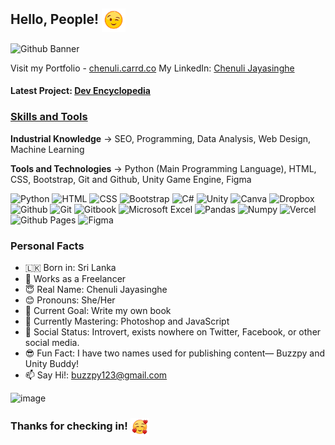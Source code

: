 ## Hello, People! <img align="center" src="https://raw.githubusercontent.com/heydrdev/devtools/main/emojis/telegram/winking-face.gif" width="38" />
![Github Banner](https://github.com/Buzzpy/Buzzpy/assets/112791625/5b5cc1ea-5100-4be2-93da-21e3ae61807b)

Visit my Portfolio - [chenuli.carrd.co](https://chenuli.carrd.co)
My LinkedIn: [Chenuli Jayasinghe](https://www.linkedin.com/in/chenuli-j/) 

#### Latest Project: [Dev Encyclopedia](https://devpedia.pages.dev/)
### <u> Skills and Tools </u>
**Industrial Knowledge** → SEO, Programming, Data Analysis, Web Design, Machine Learning

**Tools and Technologies** → Python (Main Programming Language), HTML, CSS, Bootstrap, Git and Github, Unity Game Engine, Figma


![Python](https://img.shields.io/badge/-Python-3776AB?&style=for-the-badge&logo=python&logoColor=yellow)
![HTML](https://img.shields.io/badge/-html5-E34F26?&style=for-the-badge&logo=html5&logoColor=white)
![CSS](https://img.shields.io/badge/-css3-1572B6?&style=for-the-badge&logo=css3&logoColor=white)
![Bootstrap](https://img.shields.io/badge/bootstrap-7952B3?&style=for-the-badge&logo=bootstrap&logoColor=white)
![C#](https://img.shields.io/badge/-C%20Sharp-C5D8FF?&style=for-the-badge&logo=c%20sharp&logoColor=239120)
![Unity](https://img.shields.io/badge/-Unity-000000?&style=for-the-badge&logo=unity&logoColor=white)
![Canva](https://img.shields.io/badge/canva-00C4CC?&style=for-the-badge&logo=canva&logoColor=black)
![Dropbox](https://img.shields.io/badge/dropbox-0061FF?&style=for-the-badge&logo=dropbox&logoColor=black)
![Github](https://img.shields.io/badge/github-181719?&style=for-the-badge&logo=github&logoColor=white)
![Git](https://img.shields.io/badge/git-F05032?&style=for-the-badge&logo=git&logoColor=black)
![Gitbook](https://img.shields.io/badge/gitbook-0061FF?&style=for-the-badge&logo=gitbook&logoColor=black)
![Microsoft Excel](https://img.shields.io/badge/microsoftexcel-217346?&style=for-the-badge&logo=microsoftexcel&logoColor=black)
![Pandas](https://img.shields.io/badge/pandas-150458?&style=for-the-badge&logo=pandas&logoColor=white)
![Numpy](https://img.shields.io/badge/numpy-013243?&style=for-the-badge&logo=numpy&logoColor=cyan)
![Vercel](https://img.shields.io/badge/vercel-black?&style=for-the-badge&logo=vercel&logoColor=cyan)
![Github Pages](https://img.shields.io/badge/githubpages-222222?&style=for-the-badge&logo=githubpages&logoColor=white)
![Figma](https://img.shields.io/badge/figma-red?&style=for-the-badge&logo=figma&logoColor=white)

### Personal Facts

- 🇱🇰 Born in: Sri Lanka 
- 💼 Works as a Freelancer
- 😇 Real Name: Chenuli Jayasinghe
- 😊 Pronouns: She/Her
- 🎯 Current Goal: Write my own book
- 🌱 Currently Mastering: Photoshop and JavaScript
- 🏡 Social Status: Introvert, exists nowhere on Twitter, Facebook, or other social media.
- 😎 Fun Fact: I have two names used for publishing content— Buzzpy and Unity Buddy!
- 📫 Say Hi!: [buzzpy123@gmail.com](mailto:buzzpy123@gmail.com)


 ![image](https://github.com/Buzzpy/Buzzpy/assets/112791625/2e375c32-7dcc-4563-bbdf-0747a8382431)
 


### Thanks for checking in!  <img align="center" src="https://raw.githubusercontent.com/heydrdev/devtools/main/emojis/telegram/smiling-face-with-hearts.gif" width="30" />
<!---
Buzzpy/Buzzpy is a ✨ special ✨ repository because its `README.md` (this file) appears on your GitHub profile.
You can click the Preview link to take a look at your changes.
--->
